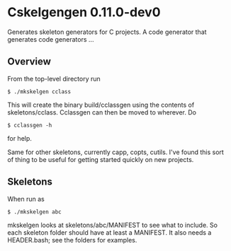 # Cskelgengen 0.11.0-dev0

Generates skeleton generators for C projects. A code generator that generates code generators ...

## Overview

From the top-level directory run

    $ ./mkskelgen cclass

This will create the binary build/cclassgen using the contents of
skeletons/cclass. Cclassgen can then be moved to wherever. Do

    $ cclassgen -h

for help.

Same for other skeletons, currently capp, copts, cutils. I've found this sort of
thing to be useful for getting started quickly on new projects.

## Skeletons

When run as

    $ ./mkskelgen abc

mkskelgen looks at skeletons/abc/MANIFEST to see what to include. So each
skeleton folder should have at least a MANIFEST. It also needs a HEADER.bash;
see the folders for examples.
